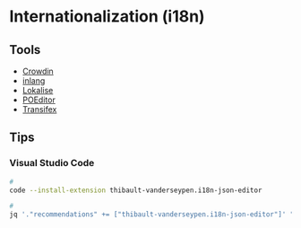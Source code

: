 # Internationalization (i18n)

<!--
https://github.com/WeblateOrg/weblate
https://github.com/formatjs/formatjs

https://github.com/lokalise/i18n-ally
-->

## Tools

- [Crowdin](https://crowdin.com)
- [inlang](/inlang.md)
- [Lokalise](https://lokalise.com)
- [POEditor](https://poeditor.com)
- [Transifex](https://transifex.com)

## Tips

### Visual Studio Code

```sh
#
code --install-extension thibault-vanderseypen.i18n-json-editor

#
jq '."recommendations" += ["thibault-vanderseypen.i18n-json-editor"]' "$PWD"/.vscode/extensions.json | sponge "$PWD"/.vscode/extensions.json
```
